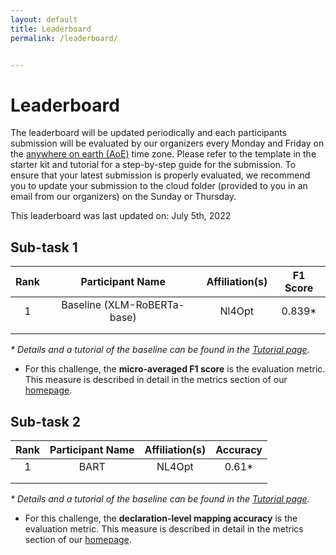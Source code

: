```yaml
---
layout: default
title: Leaderboard
permalink: /leaderboard/


---
```


# Leaderboard

The leaderboard will be updated periodically and each participants submission will be evaluated by our organizers every Monday and Friday on the [anywhere on earth (AoE)](https://www.timeanddate.com/time/zones/aoe) time zone. Please refer to the template in the starter kit and tutorial for a step-by-step guide for the submission. To ensure that your latest submission is properly evaluated, we recommend you to update your submission to the cloud folder (provided to you in an email from our organizers) on the Sunday or Thursday. 

This leaderboard was last updated on: July 5th, 2022

## Sub-task 1

| Rank | Participant Name            | Affiliation(s) | F1 Score |
|:----:|:---------------------------:|:--------------:|:--------:|
| 1    | Baseline (XLM-RoBERTa-base) | Nl4Opt         | 0.839*   |
|      |                             |                |          |
|      |                             |                |          |

*\* Details and a tutorial of the baseline can be found in the [Tutorial page](https://nl4opt.github.io/tutorial/).*

* For this challenge, the **micro-averaged F1 score** is the evaluation metric. This measure is described in detail in the metrics section of our [homepage](https://nl4opt.github.io/). 

## Sub-task 2

| Rank | Participant Name | Affiliation(s) | Accuracy |
|:----:|:----------------:|:--------------:|:--------:|
| 1    | BART             | NL4Opt         | 0.61*    |
|      |                  |                |          |
|      |                  |                |          |

*\* Details and a tutorial of the baseline can be found in the [Tutorial page](https://nl4opt.github.io/tutorial/).*

* For this challenge, the **declaration-level mapping accuracy** is the evaluation metric. This measure is described in detail in the metrics section of our [homepage](https://nl4opt.github.io/).